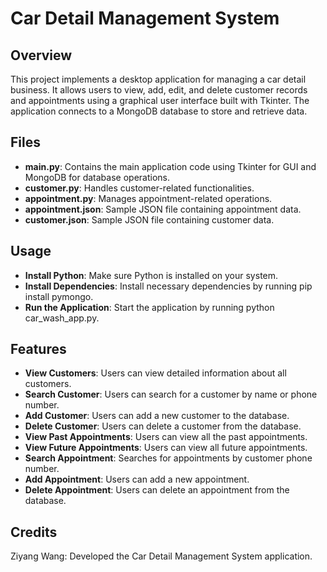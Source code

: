 # Car Detail Management System

## Overview
This project implements a desktop application for managing a car detail business. It allows users to view, add, edit, and delete customer records and appointments using a graphical user interface built with Tkinter. The application connects to a MongoDB database to store and retrieve data.

## Files
- **main.py**: Contains the main application code using Tkinter for GUI and MongoDB for database operations.
- **customer.py**: Handles customer-related functionalities.
- **appointment.py**: Manages appointment-related operations.
- **appointment.json**: Sample JSON file containing appointment data.
- **customer.json**: Sample JSON file containing customer data.

## Usage
- **Install Python**: Make sure Python is installed on your system.
- **Install Dependencies**: Install necessary dependencies by running pip install pymongo.
- **Run the Application**: Start the application by running python car_wash_app.py.

## Features
- **View Customers**: Users can view detailed information about all customers.
- **Search Customer**: Users can search for a customer by name or phone number.
- **Add Customer**: Users can add a new customer to the database.
- **Delete Customer**: Users can delete a customer from the database.
- **View Past Appointments**: Users can view all the past appointments.
- **View Future Appointments**: Users can view all future appointments.
- **Search Appointment**: Searches for appointments by customer phone number.
- **Add Appointment**: Users can add a new appointment.
- **Delete Appointment**: Users can delete an appointment from the database.

## Credits
Ziyang Wang: Developed the Car Detail Management System application.
